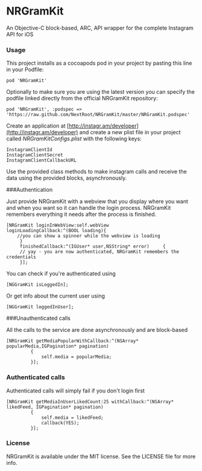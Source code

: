 NRGramKit
=========

An Objective-C block-based, ARC, API wrapper for the complete Instagram API for iOS

### Usage
This project installs as a cocoapods pod in your project by pasting this line in your Podfile:

	pod 'NRGramKit'
	
Optionally to make sure you are using the latest version you can specify the podfile linked directly from the official NRGramKit repository:

	pod 'NRGramKit', :podspec => 'https://raw.github.com/NextRoot/NRGramKit/master/NRGramKit.podspec'


Create an application at [http://instagr.am/developer](http://instagr.am/developer) and create a new plist file in your project called *NRGramKitConfigs.plist* with the following keys:

	InstagramClientId
	InstagramClientSecret
	InstagramClientCallbackURL

Use the provided class methods to make instagram calls and receive the data using the provided blocks, asynchronously.

###Authentication

Just provide NRGramKit with a webview that you display where you want and when you want so it can handle the login process. NRGramKit remembers everything it needs after the process is finished.

	[NRGramKit loginInWebView:self.webView 			loginLoadingCallback:^(BOOL loading){
        //you can show a spinner while the webview is loading
         }
         finishedCallback:^(IGUser* user,NSString* error)     {
         // yay - you are now authenticated, NRGramKit remembers the credentials
         }];

You can check if you're authenticated using 

	[NGGramKit isLoggedIn];


Or get info about the current user using

	[NGGramKit loggedInUser];


###Unauthenticated calls

All the calls to the service are done asynchronously and are block-based

	[NRGramKit getMediaPopularWithCallback:^(NSArray* popularMedia,IGPagination* pagination)
             {
                 self.media = popularMedia;
             }];


### Authenticated calls

Authenticated calls will simply fail if you don't login first


	[NRGramKit getMediaInUserLikedCount:25 withCallback:^(NSArray* likedFeed, IGPagination* pagination)
             {
                 self.media = likedFeed;
                 callback(YES);
             }];

### License

NRGramKit is available under the MIT license. See the LICENSE file for more info.
